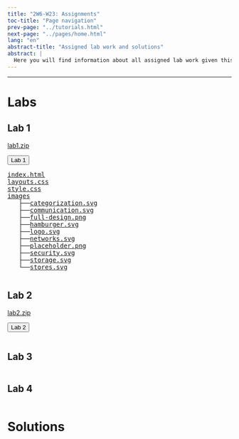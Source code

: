 ```yaml
---
title: "2W6-W23: Assignments"
toc-title: "Page navigation"
prev-page: "../tutorials.html"
next-page: "../pages/home.html"
lang: "en"
abstract-title: "Assigned lab work and solutions"
abstract: |
  Here you will find information about all assigned lab work given this semester.
---
```


---

# Labs 

## Lab 1

[lab1.zip](#)

<button class="accordion">Lab 1</button>

<pre>
<a href="../.././assignments/lab3solution/lab3-solution/index.html">index.html</a>
<a href="../.././assignments/lab3solution/lab3-solution/layouts.css">layouts.css</a>
<a href="../.././assignments/lab3solution/lab3-solution/style.css">style.css</a>
<a href="../.././assignments/lab3solution/lab3-solution/images/">images</a>
&nbsp;&nbsp;&nbsp;&#x251c;&#x2500;&#x2500;<a href="../.././assignments/lab3solution/lab3-solution/images/categorization.svg">categorization.svg</a>
&nbsp;&nbsp;&nbsp;&#x251c;&#x2500;&#x2500;<a href="../.././assignments/lab3solution/lab3-solution/images/communication.svg">communication.svg</a>
&nbsp;&nbsp;&nbsp;&#x251c;&#x2500;&#x2500;<a href="../.././assignments/lab3solution/lab3-solution/images/full-design.png">full-design.png</a>
&nbsp;&nbsp;&nbsp;&#x251c;&#x2500;&#x2500;<a href="../.././assignments/lab3solution/lab3-solution/images/hamburger.svg">hamburger.svg</a>
&nbsp;&nbsp;&nbsp;&#x251c;&#x2500;&#x2500;<a href="../.././assignments/lab3solution/lab3-solution/images/logo.svg">logo.svg</a>
&nbsp;&nbsp;&nbsp;&#x251c;&#x2500;&#x2500;<a href="../.././assignments/lab3solution/lab3-solution/images/networks.svg">networks.svg</a>
&nbsp;&nbsp;&nbsp;&#x251c;&#x2500;&#x2500;<a href="../.././assignments/lab3solution/lab3-solution/images/placeholder.png">placeholder.png</a>
&nbsp;&nbsp;&nbsp;&#x251c;&#x2500;&#x2500;<a href="../.././assignments/lab3solution/lab3-solution/images/security.svg">security.svg</a>
&nbsp;&nbsp;&nbsp;&#x251c;&#x2500;&#x2500;<a href="../.././assignments/lab3solution/lab3-solution/images/storage.svg">storage.svg</a>
&nbsp;&nbsp;&nbsp;&#x2514;&#x2500;&#x2500;<a href="../.././assignments/lab3solution/lab3-solution/images/stores.svg">stores.svg</a>
</pre>

<pre id="lab1-listing">
</pre>

## Lab 2

[lab2.zip](#)

<button class="accordion">Lab 2</button>

<pre id="lab2-listing">
</pre>

## Lab 3

<pre id="lab3-listing">
</pre>

## Lab 4

<pre id="lab4-listing">
</pre>

# Solutions
